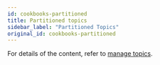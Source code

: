 ```yaml
---
id: cookbooks-partitioned
title: Partitioned topics
sidebar_label: "Partitioned Topics"
original_id: cookbooks-partitioned
---
```

For details of the content, refer to [manage topics](admin-api-topics.md).
